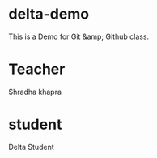 # delta-demo
This is a Demo for Git &amp;amp; Github class.


# Teacher
Shradha khapra

# student
Delta Student